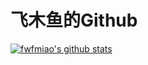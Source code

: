 # 飞木鱼的Github

[![fwfmiao's github stats](https://github-readme-stats.vercel.app/api?username=fwfmiao&count_private=true&show_icons=true)](https://github.com/fwfmiao)
